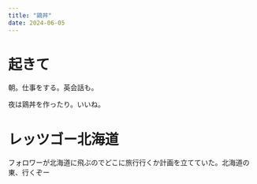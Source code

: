 ```yaml
---
title: "鶏丼"
date: 2024-06-05
---
```



# 起きて
朝。仕事をする。英会話も。

夜は鶏丼を作ったり。いいね。

# レッツゴー北海道
フォロワーが北海道に飛ぶのでどこに旅行行くか計画を立てていた。北海道の東、行くぞー